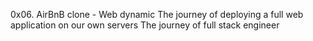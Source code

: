 0x06. AirBnB clone - Web dynamic
The journey of deploying a full web application on our own servers
The journey of full stack engineer
